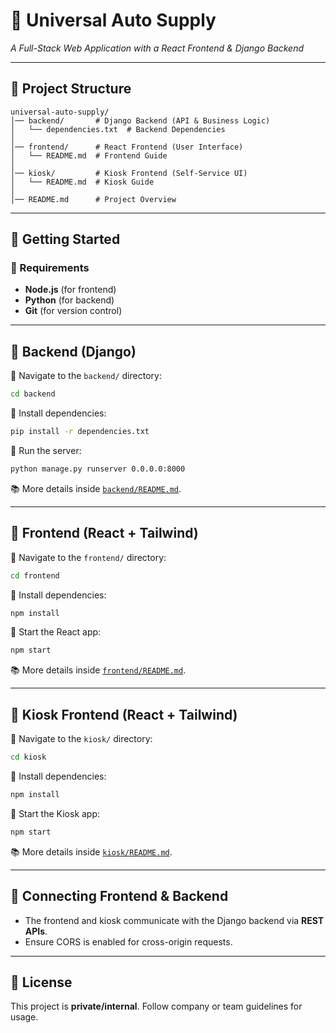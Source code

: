 # 📌 Universal Auto Supply

_A Full-Stack Web Application with a React Frontend & Django Backend_

---

## 📂 Project Structure

```
universal-auto-supply/
│── backend/       # Django Backend (API & Business Logic)
│   └── dependencies.txt  # Backend Dependencies
│
│── frontend/      # React Frontend (User Interface)
│   └── README.md  # Frontend Guide
│
│── kiosk/         # Kiosk Frontend (Self-Service UI)
│   └── README.md  # Kiosk Guide
│
│── README.md      # Project Overview
```

---

## 🚀 Getting Started

### 🔧 Requirements

- **Node.js** (for frontend)
- **Python** (for backend)
- **Git** (for version control)

---

## 💾 Backend (Django)

📍 Navigate to the `backend/` directory:

```sh
cd backend
```

📍 Install dependencies:

```sh
pip install -r dependencies.txt
```

📍 Run the server:

```sh
python manage.py runserver 0.0.0.0:8000 
```

📚 More details inside [`backend/README.md`](backend/README.md).

---

## 🎨 Frontend (React + Tailwind)

📍 Navigate to the `frontend/` directory:

```sh
cd frontend
```

📍 Install dependencies:

```sh
npm install
```

📍 Start the React app:

```sh
npm start
```

📚 More details inside [`frontend/README.md`](frontend/README.md).

---

## 🏰 Kiosk Frontend (React + Tailwind)

📍 Navigate to the `kiosk/` directory:

```sh
cd kiosk
```

📍 Install dependencies:

```sh
npm install
```

📍 Start the Kiosk app:

```sh
npm start
```

📚 More details inside [`kiosk/README.md`](kiosk/README.md).

---

## 🔗 Connecting Frontend & Backend

- The frontend and kiosk communicate with the Django backend via **REST APIs**.
- Ensure CORS is enabled for cross-origin requests.

---

## 💜 License

This project is **private/internal**. Follow company or team guidelines for usage.

